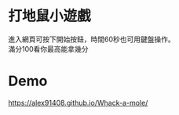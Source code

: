 # 打地鼠小遊戲
進入網頁可按下開始按鈕，時間60秒也可用鍵盤操作。<br>
滿分100看你最高能拿幾分
# Demo 
https://alex91408.github.io/Whack-a-mole/
